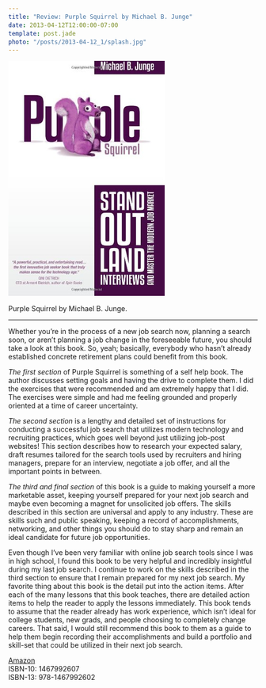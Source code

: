```yaml
---
title: "Review: Purple Squirrel by Michael B. Junge"
date: 2013-04-12T12:00:00-07:00
template: post.jade
photo: "/posts/2013-04-12_1/splash.jpg"
---
```


![Cover image of Purple Squirrel by Michael B. Junge](/posts/2013-04-12_1/splash.jpg "Purple Squirrel by Michael B. Junge")

Purple Squirrel by Michael B. Junge.

<hr>

Whether you’re in the process of a new job search now, planning a search soon, or aren’t planning a job change in the foreseeable future, you should take a look at this book. So, yeah; basically, everybody who hasn’t already established concrete retirement plans could benefit from this book.

*The first section* of Purple Squirrel is something of a self help book. The author discusses setting goals and having the drive to complete them. I did the exercises that were recommended and am extremely happy that I did. The exercises were simple and had me feeling grounded and properly oriented at a time of career uncertainty.

*The second section* is a lengthy and detailed set of instructions for conducting a successful job search that utilizes modern technology and recruiting practices, which goes well beyond just utilizing job-post websites! This section describes how to research your expected salary, draft resumes tailored for the search tools used by recruiters and hiring managers, prepare for an interview, negotiate a job offer, and all the important points in between.

*The third and final section* of this book is a guide to making yourself a more marketable asset, keeping yourself prepared for your next job search and maybe even becoming a magnet for unsolicited job offers. The skills described in this section are universal and apply to any industry. These are skills such and public speaking, keeping a record of accomplishments, networking, and other things you should do to stay sharp and remain an ideal candidate for future job opportunities.

Even though I’ve been very familiar with online job search tools since I was in high school, I found this book to be very helpful and incredibly insightful during my last job search. I continue to work on the skills described in the third section to ensure that I remain prepared for my next job search. My favorite thing about this book is the detail put into the action items. After each of the many lessons that this book teaches, there are detailed action items to help the reader to apply the lessons immediately. This book tends to assume that the reader already has work experience, which isn’t ideal for college students, new grads, and people choosing to completely change careers. That said, I would still recommend this book to them as a guide to help them begin recording their accomplishments and build a portfolio and skill-set that could be utilized in their next job search.

[Amazon](http://wordpress.redirectingat.com/?id=725X584219&site=jewow.wordpress.com&xs=1&isjs=1&url=http%3A%2F%2Fwww.amazon.com%2FPurple-Squirrel-Interviews-Master-Modern%2Fdp%2F1467992607%2Fref%3Dsr_1_1%3Fie%3DUTF8%26qid%3D1365627253%26sr%3D8-1%26keywords%3Dpurple%2Bsquirrel&xguid=76d23e84e3b61bba9f7734e868be6e73&xcreo=0&xed=0&sref=http%3A%2F%2Fjewow.wordpress.com%2F2013%2F04%2F12%2Freview-purple-squirrel-by-michael-b-junge%2F%23more-40&pref=http%3A%2F%2Fjewow.wordpress.com%2F&xtz=420 "Purple Squirrel by Michael B. Junge")  
ISBN-10: 1467992607  
ISBN-13: 978-1467992602